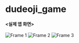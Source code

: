 # dudeoji_game
#### <실제 앱 화면>

![Frame 1](https://user-images.githubusercontent.com/42526264/147741903-048855c9-ef56-43c5-9d59-a75a4596603d.png)
![Frame 2](https://user-images.githubusercontent.com/42526264/147742040-69123a08-4046-4e11-a115-f66fd3793654.png)
![Frame 3](https://user-images.githubusercontent.com/42526264/147742054-c48ae616-18ff-437a-8931-034f1d0d720b.png)

